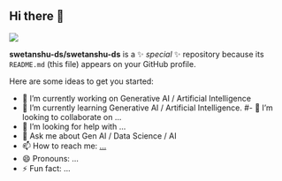 ## Hi there 👋
![](https://komarev.com/ghpvc/?username=your-github-swetanshu-ds)


**swetanshu-ds/swetanshu-ds** is a ✨ _special_ ✨ repository because its `README.md` (this file) appears on your GitHub profile.

Here are some ideas to get you started:

- 🔭 I’m currently working on Generative AI / Artificial Intelligence
- 🌱 I’m currently learning Generative AI / Artificial Intelligence.
#- 👯 I’m looking to collaborate on ...
- 🤔 I’m looking for help with ...
- 💬 Ask me about Gen AI / Data Science / AI
- 📫 How to reach me: [...](https://www.linkedin.com/in/swetanshu-pandey-54b08a1b8/)
- 😄 Pronouns: ...
- ⚡ Fun fact: ...

